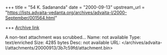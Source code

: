 +++
title = "54 K. Sadananda"
date = "2000-09-13"
upstream_url = "https://lists.advaita-vedanta.org/archives/advaita-l/2000-September/001564.html"

+++
[Archive link](https://lists.advaita-vedanta.org/archives/advaita-l/2000-September/001564.html)

A non-text attachment was scrubbed...
Name: not available
Type: text/enriched
Size: 4285 bytes
Desc: not available
URL: </archives/advaita-l/attachments/20000913/3b7c59fd/attachment.bin>

